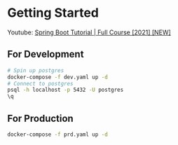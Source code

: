 # Getting Started

Youtube: [Spring Boot Tutorial | Full Course [2021] [NEW]](https://youtu.be/9SGDpanrc8U)

## For Development

```bash
# Spin up postgres
docker-compose -f dev.yaml up -d
# Connect to postgres
psql -h localhost -p 5432 -U postgres
\q
```

## For Production

```bash
docker-compose -f prd.yaml up -d
```
